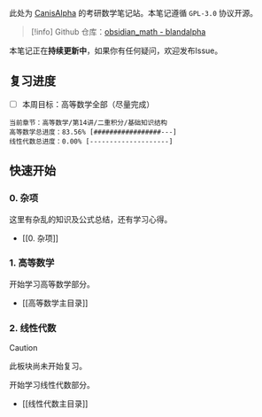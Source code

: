 此处为 [CanisAlpha](https://github.com/BlandAlpha) 的考研数学笔记站。本笔记遵循 `GPL-3.0` 协议开源。

> [!info] 
> Github 仓库：[obsidian_math - blandalpha](https://github.com/BlandAlpha/obsidian_math)

本笔记正在**持续更新中**，如果你有任何疑问，欢迎发布Issue。

## 复习进度

- [ ] 本周目标：高等数学全部（尽量完成）

```
当前章节：高等数学/第14讲/二重积分/基础知识结构
高等数学总进度：83.56% [#################---]
线性代数总进度：0.00% [--------------------]
```

## 快速开始

### 0. 杂项

这里有杂乱的知识及公式总结，还有学习心得。

- [[0. 杂项]]

### 1. 高等数学

开始学习高等数学部分。

- [[高等数学主目录]]

### 2. 线性代数

> [!caution] 
> 此板块尚未开始复习。

开始学习线性代数部分。

- [[线性代数主目录]]